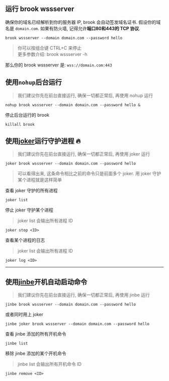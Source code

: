 ## 运行 brook wssserver

确保你的域名已经解析到你的服务器 IP, brook 会自动签发域名证书. 假设你的域名是 `domain.com`. 如果有防火墙, 记得允许**端口80和443的 TCP 协议**.

```
brook wssserver --domain domain.com --password hello
```

> 你可以按组合键 CTRL+C 来停止<br/>
> 更多参数介绍: brook wssserver -h

那么你的 brook wssserver 是: `wss://domain.com:443`

## 使用`nohup`后台运行

> 我们建议你先在前台直接运行, 确保一切都正常后, 再使用 nohup 运行

```
nohup brook wssserver --domain domain.com --password hello &
```

停止后台运行的 brook

```
killall brook
```

## 使用[joker](https://github.com/txthinking/joker)运行守护进程 🔥

> 我们建议你先在前台直接运行, 确保一切都正常后, 再使用 joker 运行

```
joker brook wssserver --domain domain.com --password hello
```

> 可以看得出来, 这条命令相比之前的命令只是前面多个 joker. 用 joker 守护某个进程就是这样简单

查看 joker 守护的所有进程

```
joker list
```

停止 joker 守护某个进程

> joker list 会输出所有进程 ID

```
joker stop <ID>
```

查看某个进程的日志

> joker list 会输出所有进程 ID

```
joker log <ID>
```

---

## 使用[jinbe](https://github.com/txthinking/jinbe)开机自动启动命令

> 我们建议你先在前台直接运行, 确保一切都正常后, 再使用 jinbe 运行

```
jinbe brook wssserver --domain domain.com --password hello
```

或者同时用上 joker

```
jinbe joker brook wssserver --domain domain.com --password hello
```

查看 jinbe 添加的所有开机命令

```
jinbe list
```

移除 jinbe 添加的某个开机命令

> jinbe list 会输出所有开机命令 ID

```
jinbe remove <ID>
```

